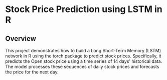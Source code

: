 
# Stock Price Prediction using LSTM in R






## Overview

This project demonstrates how to build a Long Short-Term Memory (LSTM) network in R using the torch package to predict stock prices. Specifically, it predicts the Open stock price using a time series of 14 days' historical data. The model processes these sequences of daily stock prices and forecasts the price for the next day.

